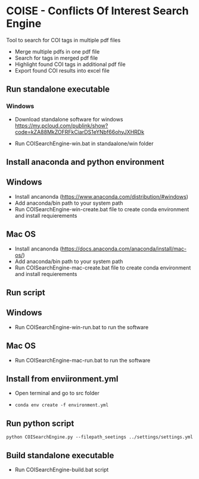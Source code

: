 # COISE - Conflicts Of Interest Search Engine
Tool to search for COI tags in multiple pdf files

- Merge multiple pdfs in one pdf file
- Search for tags in merged pdf file
- Highlight found COI tags in additional pdf file
- Export found COI results into excel file

## Run standalone executable
### Windows

- Download standalone software for windows https://my.pcloud.com/publink/show?code=kZA88MkZOFRFkCiarDS1eYNbf66ohyJXHRDk

- Run COISearchEngine-win.bat in standaalone/win folder

## Install anaconda and python environment

## Windows

- Install ancanonda (https://www.anaconda.com/distribution/#windows)
- Add anaconda/bin path to your system path
- Run COISearchEngine-win-create.bat file to create conda environment and install requierements

## Mac OS

- Install ancanonda (https://docs.anaconda.com/anaconda/install/mac-os/)
- Add anaconda/bin path to your system path
- Run COISearchEngine-mac-create.bat file to create conda environment and install requierements

## Run script

## Windows

- Run COISearchEngine-win-run.bat to run the software

## Mac OS

- Run COISearchEngine-mac-run.bat to run the software

## Install from enviironment.yml

- Open terminal and go to src folder

- ```
  conda env create -f environment.yml
  ```

## Run python script

```python COISearchEngine.py --filepath_seetings ../settings/settings.yml```

## Build standalone executable

- Run COISearchEngine-build.bat script



